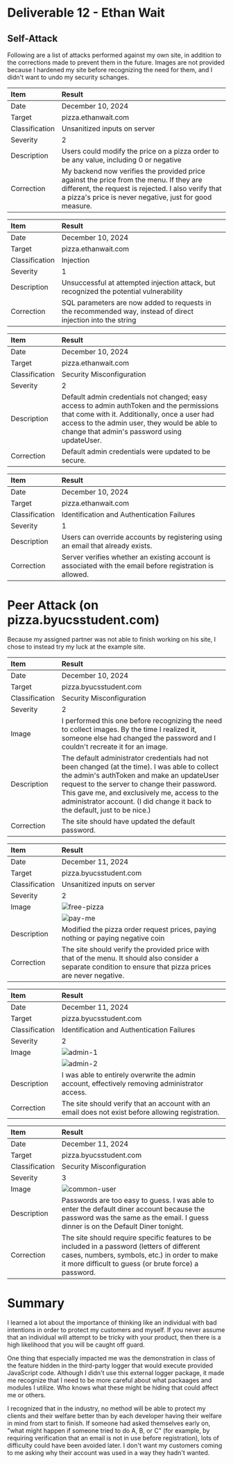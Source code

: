 # Deliverable 12 - Ethan Wait

## Self-Attack
Following are a list of attacks performed against my own site, in addition to the corrections made to prevent them in the future. Images are not provided because I hardened my site before recognizing the need for them, and I didn't want to undo my security schanges.

| Item | Result |
| :--- | :----- |
| Date | December 10, 2024 |
| Target | pizza.ethanwait.com |
| Classification | Unsanitized inputs on server |
| Severity | 2 |
| Description | Users could modify the price on a pizza order to be any value, including 0 or negative |
| Correction | My backend now verifies the provided price against the price from the menu. If they are different, the request is rejected. I also verify that a pizza's price is never negative, just for good measure. |

| Item | Result |
| :--- | :----- |
| Date | December 10, 2024 |
| Target | pizza.ethanwait.com |
| Classification | Injection |
| Severity | 1 |
| Description | Unsuccessful at attempted injection attack, but recognized the potential vulnerability |
| Correction | SQL parameters are now added to requests in the recommended way, instead of direct injection into the string |


| Item | Result |
| :--- | :----- |
| Date | December 10, 2024 |
| Target | pizza.ethanwait.com |
| Classification | Security Misconfiguration |
| Severity | 2 |
| Description | Default admin credentials not changed; easy access to admin authToken and the permissions that come with it. Additionally, once a user had access to the admin user, they would be able to change that admin's password using updateUser. |
| Correction | Default admin credentials were updated to be secure. |

| Item | Result |
| :--- | :----- |
| Date | December 10, 2024 |
| Target | pizza.ethanwait.com |
| Classification | Identification and Authentication Failures |
| Severity | 1 |
| Description | Users can override accounts by registering using an email that already exists.  |
| Correction | Server verifies whether an existing account is associated with the email before registration is allowed. |

# Peer Attack (on pizza.byucsstudent.com)
Because my assigned partner was not able to finish working on his site, I chose to instead try my luck at the example site.

| Item | Result |
| :--- | :----- |
| Date | December 10, 2024 |
| Target | pizza.byucsstudent.com |
| Classification | Security Misconfiguration |
| Severity | 2 |
| Image | I performed this one before recognizing the need to collect images. By the time I realized it, someone else had changed the password and I couldn't recreate it for an image. |
| Description | The default administrator credentials had not been changed (at the time). I was able to collect the admin's authToken and make an updateUser request to the server to change their password. This gave me, and exclusively me, access to the administrator account. (I did change it back to the default, just to be nice.) |
| Correction | The site should have updated the default password. |

| Item | Result |
| :--- | :----- |
| Date | December 11, 2024 |
| Target | pizza.byucsstudent.com |
| Classification | Unsanitized inputs on server |
| Severity | 2 |
| Image | ![free-pizza](https://github.com/user-attachments/assets/2a01b029-ed68-45c9-acc3-4abff3c1ea4c) |
| | ![pay-me](https://github.com/user-attachments/assets/cb78de10-aa49-4220-8279-9752a5c868dc) |
| Description | Modified the pizza order request prices, paying nothing or paying negative coin |
| Correction | The site should verify the provided price with that of the menu. It should also consider a separate condition to ensure that pizza prices are never negative. |

| Item | Result |
| :--- | :----- |
| Date | December 11, 2024 |
| Target | pizza.byucsstudent.com |
| Classification | Identification and Authentication Failures |
| Severity | 2 |
| Image | ![admin-1](https://github.com/user-attachments/assets/6b3d5ac9-fb76-4b45-ae9b-aeb2ee8792c6) |
| | ![admin-2](https://github.com/user-attachments/assets/bcc12a87-91a7-48a5-a2b5-376579a05a05) |
| Description | I was able to entirely overwrite the admin account, effectively removing administrator access. |
| Correction | The site should verify that an account with an email does not exist before allowing registration. |

| Item | Result |
| :--- | :----- |
| Date | December 11, 2024 |
| Target | pizza.byucsstudent.com |
| Classification | Security Misconfiguration |
| Severity | 3 |
| Image | ![common-user](https://github.com/user-attachments/assets/37ed3097-b59e-4398-920f-575511987c2f) |
| Description | Passwords are too easy to guess. I was able to enter the default diner account because the password was the same as the email. I guess dinner is on the Default Diner tonight. |
| Correction | The site should require specific features to be included in a password (letters of different cases, numbers, symbols, etc.) in order to make it more difficult to guess (or brute force) a password. |

# Summary

I learned a lot about the importance of thinking like an individual with bad intentions in order to protect my customers and myself. If you never assume that an individual will attempt to be tricky with your product, then there is a high likelihood that you will be caught off guard.

One thing that especially impacted me was the demonstration in class of the feature hidden in the third-party logger that would execute provided JavaScript code. Although I didn't use this external logger package, it made me recognize that I need to be more careful about what packaages and modules I utilize. Who knows what these might be hiding that could affect me or others.

I recognized that in the industry, no method will be able to protect my clients and their welfare better than by each developer having their welfare in mind from start to finish. If someone had asked themselves early on, "what might happen if someone tried to do A, B, or C" (for example, by requiring verification that an email is not in use before registration), lots of difficulty could have been avoided later. I don't want my customers coming to me asking why their account was used in a way they hadn't wanted.
